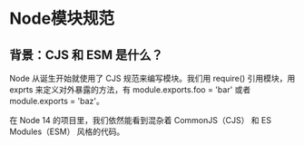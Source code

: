 # Node模块规范

## 背景：CJS 和 ESM 是什么？


Node 从诞生开始就使用了 CJS 规范来编写模块。我们用 require() 引用模块，用 exprts 来定义对外暴露的方法，有 module.exports.foo = 'bar' 或者 module.exports = 'baz'。



在 Node 14 的项目里，我们依然能看到混杂着 CommonJS（CJS） 和 ES Modules（ESM） 风格的代码。




